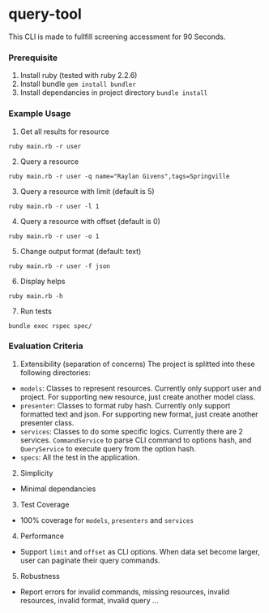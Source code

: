 # query-tool
This CLI is made to fullfill screening accessment for 90 Seconds.

### Prerequisite
1. Install ruby (tested with ruby 2.2.6)
2. Install bundle `gem install bundler`
3. Install dependancies in project directory `bundle install`

### Example Usage
1. Get all results for resource
```
ruby main.rb -r user
```

2. Query a resource
```
ruby main.rb -r user -q name="Raylan Givens",tags=Springville
```

3. Query a resource with limit (default is 5)
```
ruby main.rb -r user -l 1
```

4. Query a resource with offset (default is 0)
```
ruby main.rb -r user -o 1
```

5. Change output format (default: text)
```
ruby main.rb -r user -f json
```

6. Display helps
```
ruby main.rb -h
```

7. Run tests
```
bundle exec rspec spec/
```

### Evaluation Criteria
1. Extensibility (separation of concerns)
The project is splitted into these following directories:
- `models`: Classes to represent resources. Currently only support user and project. For supporting new resource, just create another model class.
- `presenter`: Classes to format ruby hash. Currently only support formatted text and json. For supporting new format, just create another presenter class.
- `services`: Classes to do some specific logics. Currently there are 2 services. `CommandService` to parse CLI command to options hash, and `QueryService` to execute query from the option hash.
- `specs`: All the test in the application.

2. Simplicity
- Minimal dependancies

3. Test Coverage
- 100% coverage for `models`, `presenters` and `services`

4. Performance
- Support `limit` and `offset` as CLI options. When data set become larger, user can paginate their query commands.

5. Robustness
- Report errors for invalid commands, missing resources, invalid resources, invalid format, invalid query ...
